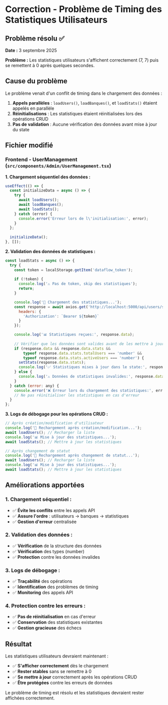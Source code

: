 # Correction - Problème de Timing des Statistiques Utilisateurs

## Problème résolu ✅

**Date :** 3 septembre 2025

**Problème :** Les statistiques utilisateurs s'affichent correctement (7, 7) puis se remettent à 0 après quelques secondes.

## Cause du problème

Le problème venait d'un conflit de timing dans le chargement des données :
1. **Appels parallèles** : `loadUsers()`, `loadBanques()`, et `loadStats()` étaient appelés en parallèle
2. **Réinitialisations** : Les statistiques étaient réinitialisées lors des opérations CRUD
3. **Pas de validation** : Aucune vérification des données avant mise à jour du state

## Fichier modifié

### **Frontend - UserManagement** (`src/components/Admin/UserManagement.tsx`)

**1. Chargement séquentiel des données :**
```javascript
useEffect(() => {
  const initializeData = async () => {
    try {
      await loadUsers();
      await loadBanques();
      await loadStats();
    } catch (error) {
      console.error('Erreur lors de l\'initialisation:', error);
    }
  };
  
  initializeData();
}, []);
```

**2. Validation des données de statistiques :**
```javascript
const loadStats = async () => {
  try {
    const token = localStorage.getItem('dataflow_token');
    
    if (!token) {
      console.log('⚠️ Pas de token, skip des statistiques');
      return;
    }

    console.log('🔄 Chargement des statistiques...');
    const response = await axios.get('http://localhost:5000/api/users/stats', {
      headers: {
        'Authorization': `Bearer ${token}`
      }
    });

    console.log('📊 Statistiques reçues:', response.data);
    
    // Vérifier que les données sont valides avant de les mettre à jour
    if (response.data && response.data.stats && 
        typeof response.data.stats.totalUsers === 'number' && 
        typeof response.data.stats.activeUsers === 'number') {
      setStats(response.data.stats);
      console.log('✅ Statistiques mises à jour dans le state:', response.data.stats);
    } else {
      console.log('⚠️ Données de statistiques invalides:', response.data);
    }
  } catch (error: any) {
    console.error('❌ Erreur lors du chargement des statistiques:', error);
    // Ne pas réinitialiser les statistiques en cas d'erreur
  }
};
```

**3. Logs de débogage pour les opérations CRUD :**
```javascript
// Après création/modification d'utilisateur
console.log('🔄 Rechargement après création/modification...');
await loadUsers(); // Recharger la liste
console.log('📊 Mise à jour des statistiques...');
await loadStats(); // Mettre à jour les statistiques

// Après changement de statut
console.log('🔄 Rechargement après changement de statut...');
await loadUsers(); // Recharger la liste
console.log('📊 Mise à jour des statistiques...');
await loadStats(); // Mettre à jour les statistiques
```

## Améliorations apportées

### **1. Chargement séquentiel :**
- ✅ **Évite les conflits** entre les appels API
- ✅ **Assure l'ordre** : utilisateurs → banques → statistiques
- ✅ **Gestion d'erreur** centralisée

### **2. Validation des données :**
- ✅ **Vérification** de la structure des données
- ✅ **Vérification** des types (number)
- ✅ **Protection** contre les données invalides

### **3. Logs de débogage :**
- ✅ **Traçabilité** des opérations
- ✅ **Identification** des problèmes de timing
- ✅ **Monitoring** des appels API

### **4. Protection contre les erreurs :**
- ✅ **Pas de réinitialisation** en cas d'erreur
- ✅ **Conservation** des statistiques existantes
- ✅ **Gestion gracieuse** des échecs

## Résultat

Les statistiques utilisateurs devraient maintenant :
- ✅ **S'afficher correctement** dès le chargement
- ✅ **Rester stables** sans se remettre à 0
- ✅ **Se mettre à jour** correctement après les opérations CRUD
- ✅ **Être protégées** contre les erreurs de données

Le problème de timing est résolu et les statistiques devraient rester affichées correctement.

